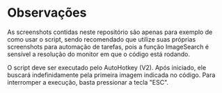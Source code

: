 # Observações

As screenshots contidas neste repositório são apenas para exemplo de como usar o script, sendo recomendado que utilize suas próprias screenshots para automação de tarefas, pois a função ImageSearch é sensível a resolução do monitor em que o código está rodando.

O script deve ser executado pelo AutoHotkey (V2). Após iniciado, ele buscará indefinidamente pela primeira imagem indicada no código. Para interromper a execução, basta pressionar a tecla "ESC".